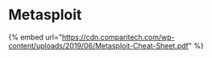# Metasploit

{% embed url="https://cdn.comparitech.com/wp-content/uploads/2019/06/Metasploit-Cheat-Sheet.pdf" %}



